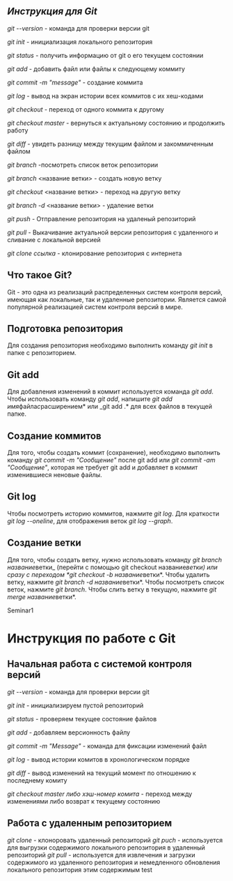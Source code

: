 ## _Инструкция для **Git**_

_git --version_ - команда для проверки версии git

_git init_ - инициализация локального репозитория

_git status_ - получить информацию от git о его текущем состоянии

_git add_ - добавить файл или файлы к следующему коммиту

_git commit -m "message"_ - создание коммита

_git log_ - вывод на экран истории всех коммитов с их хеш-кодами

_git checkout_ - переход от одного коммита к другому

_git checkout master_ - вернуться к актуальному состоянию и продолжить работу

_git diff_ - увидеть разницу между текущим файлом и закоммиченным файлом

_git branch_ -посмотреть список веток репозитории

_git branch_ <название ветки> - создать новую ветку

_git checkout_ <название ветки> - переход на другую ветку

_git branch -d_ <название ветки> - удаление ветки

_git push_ - Отправление репозитория на удаленый репозиторий

_git pull_ - Выкачивание актуальной версии репозитория с удаленного и сливание с локальной версией

_git clone ссылка_ - клонирование репозитория с интернета

## Что такое Git?

Git - это одна из реализаций распределенных систем контроля версий, имеющая как локальные, так и удаленные репозитории. Является самой популярной реализацией систем контроля версий в мире.

## Подготовка репозитория

Для создания репозитория необходимо выполнить команду _git init_ в папке с репозиторием.

## Git add

Для добавления изменений в коммит используется команда _git add_. Чтобы использовать команду _git add_, напишите *git add имя*файла*с*расширением* или \_git add .* для всех файлов в текущей папке.

## Создание коммитов

Для того, чтобы создать коммит (сохранение), необходимо выполнить команду _git commit -m "Сообщение"_ после git add или _git commit -am "Сообщение"_, которая не требует git add и добавляет в коммит изменившиеся неновые файлы.

## Git log

Чтобы посмотреть историю коммитов, нажмите _git log_. Для краткости _git log --oneline_, для отображения веток _git log --graph_.

## Создание ветки

Для того, чтобы создать ветку, нужно использовать команду *git branch название*ветки\_ (перейти с помощью git checkout название*ветки) или сразу с переходом \*git checkout -b название*ветки*. Чтобы удалить ветку, нажмите *git branch -d название*ветки*. Чтобы посмотреть список веток, нажмите _git branch_. Чтобы слить ветку в текущую, нажмите *git merge название*ветки\*.

Seminar1

# Инструкция по работе с Git

## Начальная работа с системой контроля версий

_git --version_ - команда для проверки версии git

_git init_ - инициализируем пустой репозиторий

_git status_ - проверяем текущее состояние файлов

_git add_ - добавляем версионность файлу

_git commit -m "Message"_ - команда для фиксации изменений файл

_git log_ - вывод истории комитов в хронологическом порядке

_git diff_ - вывод изменений на текущий момент по отношению к последнему комиту

_git checkout master либо хэш-номер комита_ - переход между изменениями либо возврат к текущему состоянию

## Работа с удаленным репозиторием

_git clone_ - клоноровать удаленный репозиторий
_git puch_ - используется для выгрузки содержимого локального репозитория в удаленный репозиторий
_git pull_ - используется для извлечения и загрузки содержимого из удаленного репозитория и немедленного обновления локального репозитория этим содержимым
test
